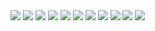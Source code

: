 <div class="fotorama" data-allowfullscreen="true">
<!--https://photos.app.goo.gl/6Q1WCkAe3UPu3p4d8-->
    <img src="https://images.northbriton.net/cdn-cgi/image/width=800/https://images.northbriton.net/AP1GczPSbc3Wgx2DQFJxypjDI2EEhqeuMhVWE0vnyFfFr9vFbWGdr8pZEwmrcE-SDqZ7IroHSJfT-mW9GD2u4sNrfJ6RyZpORNHM_F1yGJydsByIc4EodaK6" data-full="https://images.northbriton.net/AP1GczPSbc3Wgx2DQFJxypjDI2EEhqeuMhVWE0vnyFfFr9vFbWGdr8pZEwmrcE-SDqZ7IroHSJfT-mW9GD2u4sNrfJ6RyZpORNHM_F1yGJydsByIc4EodaK6">
    <img src="https://images.northbriton.net/cdn-cgi/image/width=800/https://images.northbriton.net/AP1GczNJ-jkb6cYXyzNjunzxWg8Dpse5CHKyVKvwILjln7mEKC9vrCrIYxdUNx2fdDEkIkmH24CMnYhX_Uuz1_gZIS8jizVtzQAK4R3rV5NDmGPJFk9N3FIl" data-full="https://images.northbriton.net/AP1GczNJ-jkb6cYXyzNjunzxWg8Dpse5CHKyVKvwILjln7mEKC9vrCrIYxdUNx2fdDEkIkmH24CMnYhX_Uuz1_gZIS8jizVtzQAK4R3rV5NDmGPJFk9N3FIl">
    <img src="https://images.northbriton.net/cdn-cgi/image/width=800/https://images.northbriton.net/AP1GczOPJTVy7L4gEIhU9-BEIKaHNl0W0OxYKQ25TMjAkooWbysHK6WFDCE5U0sO3hjtpSXVV2sOrHjqelAxZ3E6NB0-5LbiUk45Zf32GdnpOegKJxDb_U5y" data-full="https://images.northbriton.net/AP1GczOPJTVy7L4gEIhU9-BEIKaHNl0W0OxYKQ25TMjAkooWbysHK6WFDCE5U0sO3hjtpSXVV2sOrHjqelAxZ3E6NB0-5LbiUk45Zf32GdnpOegKJxDb_U5y">
    <img src="https://images.northbriton.net/cdn-cgi/image/width=800/https://images.northbriton.net/AP1GczNfYQ-8NGH_HN8n7Ha8_rPPq_Dok1dnH6vqiQmoHThZ3JFBJlCK-fRGfMUwy30fKWMMKcxLJSO1RzpPCaxGe_aboLKxx_SKrNiDcbW4ACHnqlt3Jy1o" data-full="https://images.northbriton.net/AP1GczNfYQ-8NGH_HN8n7Ha8_rPPq_Dok1dnH6vqiQmoHThZ3JFBJlCK-fRGfMUwy30fKWMMKcxLJSO1RzpPCaxGe_aboLKxx_SKrNiDcbW4ACHnqlt3Jy1o">
    <img src="https://images.northbriton.net/cdn-cgi/image/width=800/https://images.northbriton.net/AP1GczNBd5CEOMuhbxB64JYE7N9sMQMLXa7AcVndJC9zUDApBuZPQB2urEz_eETa2tfTcZvXQWCaFkPF40ATZA1S3QbUJToWe4HD3poMSMUHWKqpaM3Dh6gD" data-full="https://images.northbriton.net/AP1GczNBd5CEOMuhbxB64JYE7N9sMQMLXa7AcVndJC9zUDApBuZPQB2urEz_eETa2tfTcZvXQWCaFkPF40ATZA1S3QbUJToWe4HD3poMSMUHWKqpaM3Dh6gD">
    <img src="https://images.northbriton.net/cdn-cgi/image/width=800/https://images.northbriton.net/AP1GczN0Po0AtPstaviEihjCH1NZR5_sekbUP0Wgbs4ucUxl5zgvyTUSw-_af6oxmoY2MnVZSSudwNSf-_69GAPAwYqy6HzQ9SHuMXA3RKgJqxt7k5u2VI8c" data-full="https://images.northbriton.net/AP1GczN0Po0AtPstaviEihjCH1NZR5_sekbUP0Wgbs4ucUxl5zgvyTUSw-_af6oxmoY2MnVZSSudwNSf-_69GAPAwYqy6HzQ9SHuMXA3RKgJqxt7k5u2VI8c">
    <img src="https://images.northbriton.net/cdn-cgi/image/width=800/https://images.northbriton.net/AP1GczNZuKADWLIXq2tBSwUv88jSDtIh_b6F8PXACMUuazPttQDKY58OTz1BY7ih0Hy7if1MzrOoZ98VkWMdU6XUcvbYUK2YUlmxd3gKiJz8uYmphxPxySR8" data-full="https://images.northbriton.net/AP1GczNZuKADWLIXq2tBSwUv88jSDtIh_b6F8PXACMUuazPttQDKY58OTz1BY7ih0Hy7if1MzrOoZ98VkWMdU6XUcvbYUK2YUlmxd3gKiJz8uYmphxPxySR8">
    <img src="https://images.northbriton.net/cdn-cgi/image/width=800/https://images.northbriton.net/AP1GczNyHOFNljgZvzJVL0LuRscmo6TLey6ZI5bKgI1Wt5MeykS2-ErwQC_FkMuvHQ_jZa4l3yJukHR_f4mtFJL2pB2EPDOjO-CfMoBhGw7AB_nB3ESkbeLc" data-full="https://images.northbriton.net/AP1GczNyHOFNljgZvzJVL0LuRscmo6TLey6ZI5bKgI1Wt5MeykS2-ErwQC_FkMuvHQ_jZa4l3yJukHR_f4mtFJL2pB2EPDOjO-CfMoBhGw7AB_nB3ESkbeLc">
    <img src="https://images.northbriton.net/cdn-cgi/image/width=800/https://images.northbriton.net/AP1GczN6UJT_fBec9jTs278HZmRCAuLQGKjxoVBw6A21Gn0PIhvb_2_C2mBDGoA4EbhGXjQJSQtJLsIbsUXvSLL8oTag07zrKGyWCPHhrvJm-aZDW4Lks7SL" data-full="https://images.northbriton.net/AP1GczN6UJT_fBec9jTs278HZmRCAuLQGKjxoVBw6A21Gn0PIhvb_2_C2mBDGoA4EbhGXjQJSQtJLsIbsUXvSLL8oTag07zrKGyWCPHhrvJm-aZDW4Lks7SL">
    <img src="https://images.northbriton.net/cdn-cgi/image/width=800/https://images.northbriton.net/AP1GczNaB8jSbTsk53qNO42bsyXDMjU8Brub6E4uCL9O0_nl6HizLcyKn6zddwSIOtqXisVOp2yaq-nv3HiYg_WmR0s340ravtCYTUz3VxZF8mgVWOYb3QxL" data-full="https://images.northbriton.net/AP1GczNaB8jSbTsk53qNO42bsyXDMjU8Brub6E4uCL9O0_nl6HizLcyKn6zddwSIOtqXisVOp2yaq-nv3HiYg_WmR0s340ravtCYTUz3VxZF8mgVWOYb3QxL">
    <img src="https://images.northbriton.net/cdn-cgi/image/width=800/https://images.northbriton.net/AP1GczMG8sn-8xO3870w0GLyiRHK2BcvUKY6ejzNWstt1S0DQyk1qO8yuubwvOUIpEULFOw0JajUeci8FkByFCWnpSxLRuybjEzko4PINnVzCZf0BfxcKl6k" data-full="https://images.northbriton.net/AP1GczMG8sn-8xO3870w0GLyiRHK2BcvUKY6ejzNWstt1S0DQyk1qO8yuubwvOUIpEULFOw0JajUeci8FkByFCWnpSxLRuybjEzko4PINnVzCZf0BfxcKl6k">
</div>
